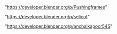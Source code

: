 "https://developer.blender.org/p/Pushingframes"

"https://developer.blender.org/p/selicof"

"https://developer.blender.org/p/anchalkapoor545"

 
